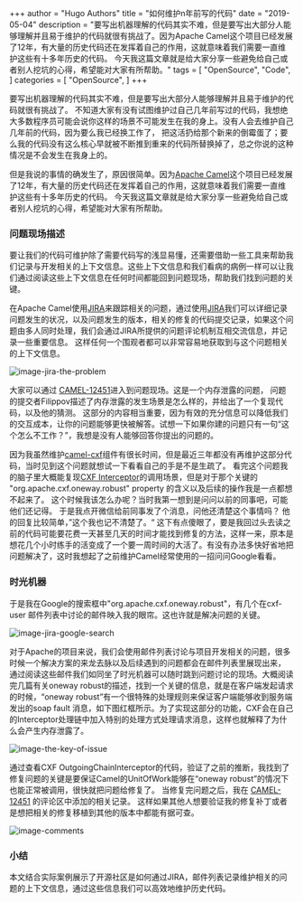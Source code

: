 +++
author = "Hugo Authors"
title = "如何维护n年前写的代码"
date = "2019-05-04"
description = "要写出机器理解的代码其实不难，但是要写出大部分人能够理解并且易于维护的代码就很有挑战了。因为Apache Camel这个项目已经发展了12年，有大量的历史代码还在发挥着自己的作用，这就意味着我们需要一直维护这些有十多年历史的代码。 今天我这篇文章就是给大家分享一些避免给自己或者别人挖坑的心得，希望能对大家有所帮助。"
tags = [
    "OpenSource",
    "Code", 
]
categories = [
    "OpenSource",
]
+++


要写出机器理解的代码其实不难，但是要写出大部分人能够理解并且易于维护的代码就很有挑战了。 不知道大家有没有试图维护过自己几年前写过的代码，我想绝大多数程序员可能会说你这样的场景不可能发生在我的身上。没有人会去维护自己几年前的代码，因为要么我已经换工作了， 把这活扔给那个新来的倒霉蛋了；要么我的代码没有这么核心早就被不断推到重来的代码所替换掉了，总之你说的这种情况是不会发生在我身上的。  

但是我说的事情的确发生了，原因很简单。因为[Apache Camel](https://camel.apache.org)这个项目已经发展了12年，有大量的历史代码还在发挥着自己的作用，这就意味着我们需要一直维护这些有十多年历史的代码。 今天我这篇文章就是给大家分享一些避免给自己或者别人挖坑的心得，希望能对大家有所帮助。

### 问题现场描述

要让我们的代码可维护除了需要代码写的浅显易懂，还需要借助一些工具来帮助我们记录与开发相关的上下文信息。这些上下文信息和我们看病的病例一样可以让我们通过阅读这些上下文信息在任何时间都能回到问题现场，帮助我们找到问题的关键。

在Apache Camel使用[JIRA](https://issues.apache.org/jira/projects/CAMEL/issues)来跟踪相关的问题，通过使用[JIRA](https://issues.apache.org/jira/projects/CAMEL/issues)我们可以详细记录问题发生的状况，以及问题发生的版本，相关的修复的代码提交记录，如果这个问题由多人同时处理，我们会通过JIRA所提供的问题评论机制互相交流信息，并记录一些重要信息。 这样任何一个围观者都可以非常容易地获取到与这个问题相关的上下文信息。

![image-jira-the-problem](/images/jira/image-jira-the-problem.png)

大家可以通过 [CAMEL-12451](https://issues.apache.org/jira/browse/CAMEL-12451)进入到问题现场。这是一个内存泄露的问题， 问题的提交者Filippov描述了内存泄露的发生场景是怎么样的，并给出了一个复现代码，以及他的猜测。 这部分的内容相当重要，因为有效的充分信息可以降低我们的交互成本，让你的问题能够更快被解答。试想一下如果你建的问题只有一句“这个怎么不工作？”，我想是没有人能够回答你提出的问题的。

因为我虽然维护[camel-cxf](https://github.com/apache/camel/blob/master/components/camel-cxf/src/main/docs/cxf-component.adoc)组件有很长时间，但是最近三年都没有再维护这部分代码，当时见到这个问题就想试一下看看自己的手是不是生疏了。 看完这个问题我的脑子里大概能复现[CXF Interceptor](https://cxf.apache.org/docs/interceptors.html)的调用场景，但是对于那个关键的 "org.apache.cxf.oneway.robust" property 的含义以及后续的操作我是一点都想不起来了。 这个时候我该怎么办呢？当时我第一想到是问问以前的同事吧，可能他们还记得。 于是我点开微信给前同事发了个消息，问他还清楚这个事情吗？ 他的回复比较简单，”这个我也记不清楚了。“  这下有点傻眼了，要是我回过头去读之前的代码可能要花费一天甚至几天的时间才能找到修复的方法，这样一来，原本是想花几个小时练手的活变成了一个要一周时间的大活了。有没有办法多快好省地把问题解决了，这时我想起了之前维护Camel经常使用的一招问问Google看看。

### 时光机器

于是我在Google的搜索框中"org.apache.cxf.oneway.robust"，有几个在cxf-user 邮件列表中讨论的邮件映入我的眼帘。这也许就是解决问题的关键。

![image-jira-google-search](/images/jira/image-jira-google-search.png)

 对于Apache的项目来说，我们会使用邮件列表讨论与项目开发相关的问题，很多时候一个解决方案的来龙去脉以及后续遇到的问题都会在邮件列表里展现出来， 通过阅读这些邮件我们如同坐了时光机器可以随时跳到问题讨论的现场。大概阅读完几篇有关oneway robust的描述，找到一个关键的信息，就是在客户端发起请求的时候，“oneway robust”有一个很特殊的处理规则来保证客户端能够收到服务端发出的soap fault 消息，如下图红框所示。为了实现这部分的功能，CXF会在自己的Interceptor处理链中加入特别的处理方式处理请求消息，这样也就解释了为什么会产生内存泄露了。

![image-the-key-of-issue](/images/jira/image-jira-key-of-issue.png)

通过查看CXF OutgoingChainInterceptor的代码，验证了之前的推断，我找到了修复问题的关键是要保证Camel的UnitOfWork能够在“oneway robust”的情况下也能正常被调用，很快就把问题给修复了。 当修复完问题之后，我在 [CAMEL-12451](https://issues.apache.org/jira/browse/CAMEL-12451) 的评论区中添加的相关记录。 这样如果其他人想要验证我的修复补丁或者是想把相关的修复移植到其他的版本中都能有据可查。

![image-comments](/images/jira/image-jira-comments.png)

### 小结

本文结合实际案例展示了开源社区是如何通过JIRA，邮件列表记录维护相关的问题的上下文信息，通过这些信息我们可以高效地维护历史代码。
